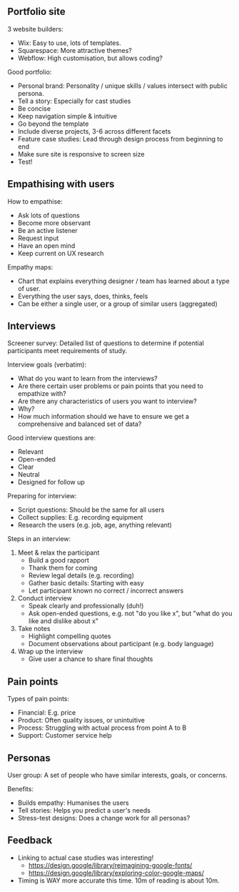## Portfolio site

3 website builders:

- Wix: Easy to use, lots of templates.
- Squarespace: More attractive themes?
- Webflow: High customisation, but allows coding?

Good portfolio:

- Personal brand: Personality / unique skills / values intersect with public persona.
- Tell a story: Especially for cast studies
- Be concise
- Keep navigation simple & intuitive
- Go beyond the template
- Include diverse projects, 3-6 across different facets
- Feature case studies: Lead through design process from beginning to end
- Make sure site is responsive to screen size
- Test!

## Empathising with users

How to empathise:

- Ask lots of questions
- Become more observant
- Be an active listener
- Request input
- Have an open mind
- Keep current on UX research

Empathy maps:

- Chart that explains everything designer / team has learned about a type of user.
- Everything the user says, does, thinks, feels
- Can be either a single user, or a group of similar users (aggregated)

## Interviews

Screener survey: Detailed list of questions to determine if potential participants meet requirements of study.

Interview goals (verbatim):

- What do you want to learn from the interviews?
- Are there certain user problems or pain points that you need to empathize with?
- Are there any characteristics of users you want to interview?
- Why?
- How much information should we have to ensure we get a comprehensive and balanced set of data?

Good interview questions are:

- Relevant
- Open-ended
- Clear
- Neutral
- Designed for follow up

Preparing for interview:

- Script questions: Should be the same for all users
- Collect supplies: E.g. recording equipment
- Research the users (e.g. job, age, anything relevant)

Steps in an interview:

1. Meet & relax the participant
   - Build a good rapport
   - Thank them for coming
   - Review legal details (e.g. recording)
   - Gather basic details: Starting with easy
   - Let participant known no correct / incorrect answers
2. Conduct interview
   - Speak clearly and professionally (duh!)
   - Ask open-ended questions, e.g. not "do you like x", but "what do you like and dislike about x"
3. Take notes
   - Highlight compelling quotes
   - Document observations about participant (e.g. body language)
4. Wrap up the interview
   - Give user a chance to share final thoughts

## Pain points

Types of pain points:

- Financial: E.g. price
- Product: Often quality issues, or unintuitive
- Process: Struggling with actual process from point A to B
- Support: Customer service help

## Personas

User group: A set of people who have similar interests, goals, or concerns.

Benefits:

- Builds empathy: Humanises the users
- Tell stories: Helps you predict a user's needs
- Stress-test designs: Does a change work for all personas?

## Feedback

- Linking to actual case studies was interesting!
  - <https://design.google/library/reimagining-google-fonts/>
  - <https://design.google/library/exploring-color-google-maps/>
- Timing is WAY more accurate this time. 10m of reading is about 10m.
